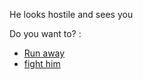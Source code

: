 He looks hostile and sees you

Do you want to? :

- [Run away](../Endings/bad-ending/runending.md)
- [fight him](../situations/fighting.md)